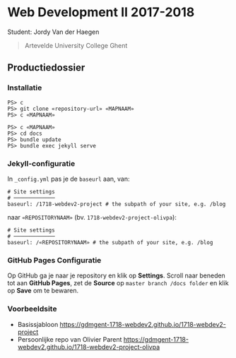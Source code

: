 Web Development II 2017-2018
============================

Student: Jordy Van der Haegen

> Artevelde University College Ghent

Productiedossier
----------------

### Installatie

```
PS> c
PS> git clone «repository-url» «MAPNAAM»
PS> c «MAPNAAM»
```

```
PS> c «MAPNAAM»
PS> cd docs
PS> bundle update
PS> bundle exec jekyll serve
```

### Jekyll-configuratie

In `_config.yml` pas je de `baseurl` aan, van:

```
# Site settings
# ─────────────
baseurl: /1718-webdev2-project # the subpath of your site, e.g. /blog
```

naar `«REPOSITORYNAAM»` (bv. `1718-webdev2-project-olivpa`):

```
# Site settings
# ─────────────
baseurl: /«REPOSITORYNAAM» # the subpath of your site, e.g. /blog
```

### GitHub Pages Configuratie

Op GitHub ga je naar je repository en klik op **Settings**. Scroll naar beneden tot aan **GitHub Pages**, zet de **Source** op `master branch /docs folder` en klik op **Save** om te bewaren.

### Voorbeeldsite

 - Basissjabloon <https://gdmgent-1718-webdev2.github.io/1718-webdev2-project>
 - Persoonlijke repo van Olivier Parent <https://gdmgent-1718-webdev2.github.io/1718-webdev2-project-olivpa>